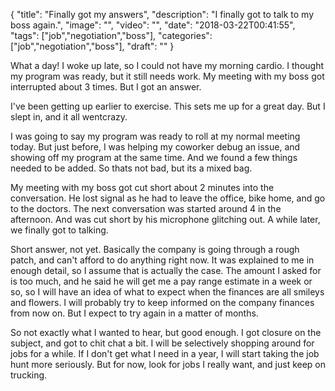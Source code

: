 
{
  "title": "Finally got my answers",
  "description": "I finally got to talk to my boss again.",
  "image": "",
  "video": "",
  "date": "2018-03-22T00:41:55",
  "tags": ["job","negotiation","boss"],
  "categories": ["job","negotiation","boss"],
  "draft": ""
}


What a day!  I woke up late, so I could not have my morning cardio.  I thought my program was ready, but it still needs work.  My meeting with my boss got interrupted about 3 times.  But I got an answer.

I've been getting up earlier to exercise.  This sets me up for a great day.  But I slept in, and it all wentcrazy.

I was going to say my program was ready to roll at my normal meeting today.  But just before, I was helping my coworker debug an issue, and showing off my program at the same time.  And we found a few things needed to be added.  So thats not bad, but its a mixed bag.

My meeting with my boss got cut short about 2 minutes into the conversation.  He lost signal as he had to leave the office, bike home, and go to the doctors.  The next conversation was started around 4 in the afternoon.  And was cut short by his microphone glitching out.  A while later, we finally got to talking.

Short answer, not yet.  Basically the company is going through a rough patch, and can't afford to do  anything right now.  It was explained to me in enough detail, so I assume that is actually the case.  The amount I asked for is too much, and he said he will get me a pay range estimate in a week or so, so I will have an idea of what to expect when the finances are all smileys and flowers.  I will probably try to keep informed on the company finances from now on.  But I expect to try again in a matter of months.

So not exactly what I wanted to hear, but good enough.  I got closure on the subject, and got to chit chat a bit.  I will be selectively shopping around for jobs for a while.  If I don't get what I need in a year, I will start taking the job hunt more seriously.  But for now, look for jobs I really want, and just keep on trucking.

